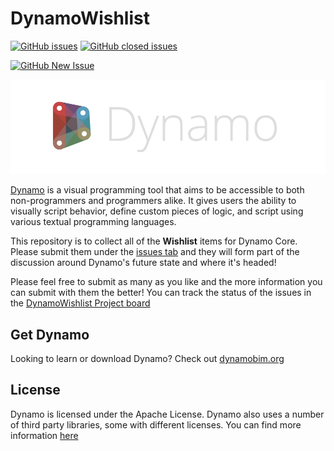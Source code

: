 # DynamoWishlist

[![GitHub issues](https://img.shields.io/github/issues/DynamoDS/DynamoWishlist)](https://github.com/DynamoDS/DynamoWishlist/issues?q=is%3Aissue+is%3Aopen+sort%3Aupdated-desc) [![GitHub closed issues](https://img.shields.io/github/issues-closed/DynamoDS/DynamoWishlist)](https://github.com/DynamoDS/DynamoWishlist/issues?q=is%3Aissue+sort%3Aupdated-desc+is%3Aclosed)

[![GitHub New Issue](https://img.shields.io/badge/Submit%20New%20Request-228537ff)](https://github.com/DynamoDS/DynamoWishlist/issues/new/choose)

![Image](resources/images/dynamo_logo_light.png)

[Dynamo](https://github.com/DynamoDS/Dynamo) is a visual programming tool that aims to be accessible to both non-programmers and programmers alike. It gives users the ability to visually script behavior, define custom pieces of logic, and script using various textual programming languages.

This repository is to collect all of the **Wishlist** items for Dynamo Core. Please submit them under the [issues tab](https://github.com/DynamoDS/DynamoWishlist/issues) and they will form part of the discussion around Dynamo's future state and where it's headed!

Please feel free to submit as many as you like and the more information you can submit with them the better! You can track the status of the issues in the [DynamoWishlist Project board](https://github.com/orgs/DynamoDS/projects/3)

## Get Dynamo

Looking to learn or download Dynamo? Check out [dynamobim.org](https://dynamobim.org/learn/)

## License

Dynamo is licensed under the Apache License. Dynamo also uses a number of third party libraries, some with different licenses. You can find more information [here](https://github.com/DynamoDS/Dynamo/blob/master/LICENSE.txt)
